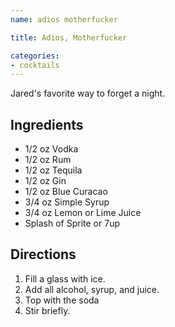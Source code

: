 ```yaml
---
name: adios motherfucker

title: Adios, Motherfucker

categories:
- cocktails
---
```


Jared's favorite way to forget a night.

## Ingredients
- 1/2       oz Vodka
- 1/2       oz Rum
- 1/2       oz Tequila
- 1/2       oz Gin
- 1/2       oz Blue Curacao
- 3/4       oz Simple Syrup
- 3/4       oz Lemon or Lime Juice
- Splash of Sprite or 7up

## Directions
1. Fill a glass with ice.
1. Add all alcohol, syrup, and juice.
1. Top with the soda
1. Stir briefly.
